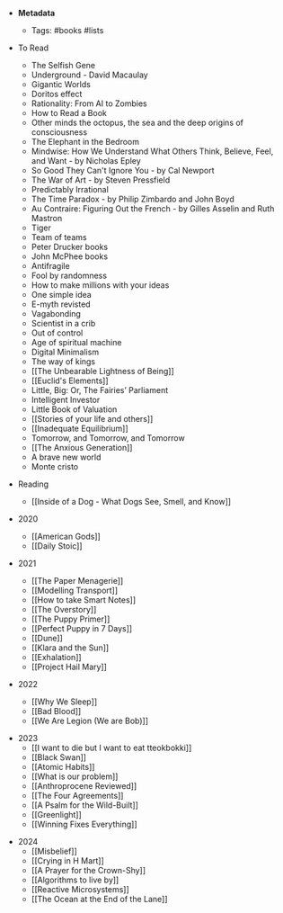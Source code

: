 - **Metadata**
    - Tags: #books #lists 
- To Read
    - The Selfish Gene
    - Underground - David Macaulay
    - Gigantic Worlds
    - Doritos effect
    - Rationality: From AI to Zombies
    - How to Read a Book 
    - Other minds the octopus, the sea and the deep origins of consciousness 
    - The Elephant in the Bedroom
    - Mindwise: How We Understand What Others Think, Believe, Feel, and Want - by Nicholas Epley
    - So Good They Can't Ignore You - by Cal Newport
    - The War of Art - by Steven Pressfield
    - Predictably Irrational
    - The Time Paradox - by Philip Zimbardo and John Boyd
    - Au Contraire: Figuring Out the French - by Gilles Asselin and Ruth Mastron
    - Tiger
    - Team of teams
    - Peter Drucker books
    - John McPhee books
    - Antifragile
    - Fool by randomness
    - How to make millions with your ideas
    - One simple idea 
    - E-myth revisted 
    - Vagabonding 
    - Scientist in a crib
    - Out of control 
    - Age of spiritual machine
    - Digital Minimalism
    - The way of kings
    - [[The Unbearable Lightness of Being]]
    - [[Euclid's Elements]]
    - Little, Big: Or, The Fairies’ Parliament
    - Intelligent Investor
    - Little Book of Valuation
    - [[Stories of your life and others]]
    - [[Inadequate Equilibrium]]
    - Tomorrow, and Tomorrow, and Tomorrow 
    - [[The Anxious Generation]]
	- A brave new world
	- Monte cristo
- Reading
    - [[Inside of a Dog - What Dogs See, Smell, and Know]]
 
- 2020
	- [[American Gods]]
	- [[Daily Stoic]]
- 2021
    - [[The Paper Menagerie]]
    - [[Modelling Transport]]
    - [[How to take Smart Notes]]
    - [[The Overstory]]
    - [[The Puppy Primer]]
    - [[Perfect Puppy in 7 Days]]
    - [[Dune]]
    - [[Klara and the Sun]]
    - [[Exhalation]]
    - [[Project Hail Mary]]
- 2022
    - [[Why We Sleep]]
    - [[Bad Blood]]
    - [[We Are Legion (We are Bob)]]
* 2023
	* [[I want to die but I want to eat tteokbokki]]
	- [[Black Swan]]
	- [[Atomic Habits]]
	- [[What is our problem]]
	- [[Anthroprocene Reviewed]]
	- [[The Four Agreements]]
	- [[A Psalm for the Wild-Built]]
	- [[Greenlight]]
	- [[Winning Fixes Everything]]
- 2024
	- [[Misbelief]]
	- [[Crying in H Mart]]
	- [[A Prayer for the Crown-Shy]]
	- [[Algorithms to live by]]
	- [[Reactive Microsystems]]
	- [[The Ocean at the End of the Lane]]